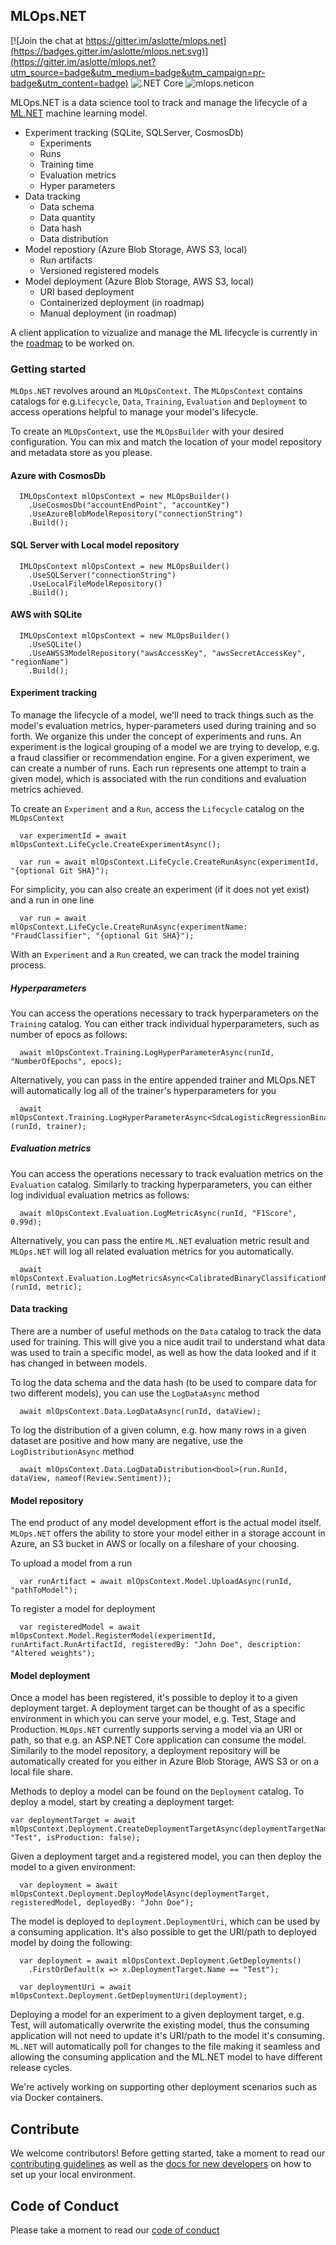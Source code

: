 ## MLOps.NET
[![Join the chat at https://gitter.im/aslotte/mlops.net](https://badges.gitter.im/aslotte/mlops.net.svg)](https://gitter.im/aslotte/mlops.net?utm_source=badge&utm_medium=badge&utm_campaign=pr-badge&utm_content=badge) ![.NET Core](https://github.com/aslotte/MLOps.NET/workflows/.NET%20Core/badge.svg) ![mlops.neticon](https://img.shields.io/nuget/v/MLOps.NET.svg)

MLOps.NET is a data science tool to track and manage the lifecycle of a [ML.NET](https://github.com/dotnet/machinelearning) machine learning model.

- Experiment tracking (SQLite, SQLServer, CosmosDb)
  - Experiments
  - Runs
  - Training time
  - Evaluation metrics
  - Hyper parameters
- Data tracking
  - Data schema
  - Data quantity
  - Data hash
  - Data distribution
- Model repostiory (Azure Blob Storage, AWS S3, local)
  - Run artifacts
  - Versioned registered models
- Model deployment (Azure Blob Storage, AWS S3, local)
  - URI based deployment
  - Containerized deployment (in roadmap)
  - Manual deployment (in roadmap)
  
A client application to vizualize and manage the ML lifecycle is currently in the [roadmap](https://github.com/aslotte/MLOps.NET/blob/master/images/roadmap.png) to be worked on.

### Getting started

`MLOps.NET` revolves around an `MLOpsContext`. The `MLOpsContext` contains catalogs for e.g.`Lifecycle`, `Data`, `Training`, `Evaluation` and `Deployment` to access operations helpful to manage your model's lifecycle.

To create an `MLOpsContext`, use the `MLOpsBuilder` with your desired configuration. You can mix and match the location of your model repository and metadata store as you please.

#### Azure with CosmosDb
```
  IMLOpsContext mlOpsContext = new MLOpsBuilder()
    .UseCosmosDb("accountEndPoint", "accountKey")
    .UseAzureBlobModelRepository("connectionString")
    .Build();
```

#### SQL Server with Local model repository
```
  IMLOpsContext mlOpsContext = new MLOpsBuilder()
    .UseSQLServer("connectionString")
    .UseLocalFileModelRepository()
    .Build();
```

#### AWS with SQLite
```
  IMLOpsContext mlOpsContext = new MLOpsBuilder()
    .UseSQLite()
    .UseAWSS3ModelRepository("awsAccessKey", "awsSecretAccessKey", "regionName")
    .Build();
```

#### Experiment tracking
To manage the lifecycle of a model, we'll need to track things such as the model's evaluation metrics, hyper-parameters used during training and so forth. We organize this under the concept of experiments and runs. An experiment is the logical grouping of a model we are trying to develop, e.g. a fraud classifier or recommendation engine. For a given experiment, we can create a number of runs. Each run represents one attempt to train a given model, which is associated with the run conditions and evaluation metrics achieved. 

To create an `Experiment` and a `Run`, access the `Lifecycle` catalog on the `MLOpsContext`
```
  var experimentId = await mlOpsContext.LifeCycle.CreateExperimentAsync();

  var run = await mlOpsContext.LifeCycle.CreateRunAsync(experimentId, "{optional Git SHA}");
```

For simplicity, you can also create an experiment (if it does not yet exist) and a run in one line
```
  var run = await mlOpsContext.LifeCycle.CreateRunAsync(experimentName: "FraudClassifier", "{optional Git SHA}");
```

With an `Experiment` and a `Run` created, we can track the model training process.

##### Hyperparameters
You can access the operations necessary to track hyperparameters on the `Training` catalog. You can either track individual hyperparameters, such as number of epocs as follows:
```
  await mlOpsContext.Training.LogHyperParameterAsync(runId, "NumberOfEpochs", epocs);
```

Alternatively, you can pass in the entire appended trainer and MLOps.NET will automatically log all of the trainer's hyperparameters for you
```
  await mlOpsContext.Training.LogHyperParameterAsync<SdcaLogisticRegressionBinaryTrainer>(runId, trainer);
```

##### Evaluation metrics
You can access the operations necessary to track evaluation metrics on the `Evaluation` catalog. Similarly to tracking hyperparameters, you can either log individual evaluation metrics as follows:
```
  await mlOpsContext.Evaluation.LogMetricAsync(runId, "F1Score", 0.99d);
```

Alternatively, you can pass the entire `ML.NET` evaluation metric result and `MLOps.NET` will log all related evaluation metrics for you automatically.
```
  await mlOpsContext.Evaluation.LogMetricsAsync<CalibratedBinaryClassificationMetrics>(runId, metric);
```


#### Data tracking
There are a number of useful methods on the `Data` catalog to track the data used for training. This will give you a nice audit trail to understand what data was used to train a specific model, as well as how the data looked and if it has changed in between models.

To log the data schema and the data hash (to be used to compare data for two different models), you can use the `LogDataAsync` method
```
  await mlOpsContext.Data.LogDataAsync(runId, dataView);
```

To log the distribution of a given column, e.g. how many rows in a given dataset are positive and how many are negative, use the `LogDistributionAsync` method

```
  await mlOpsContext.Data.LogDataDistribution<bool>(run.RunId, dataView, nameof(Review.Sentiment));
```

#### Model repository
The end product of any model development effort is the actual model itself. `MLOps.NET` offers the ability to store your model either in a storage account in Azure, an S3 bucket in AWS or locally on a fileshare of your choosing. 

To upload a model from a run
```
  var runArtifact = await mlOpsContext.Model.UploadAsync(runId, "pathToModel");
```

To register a model for deployment
```
  var registeredModel = await mlOpsContext.Model.RegisterModel(experimentId, runArtifact.RunArtifactId, registeredBy: "John Doe", description: "Altered weights");
```

#### Model deployment
Once a model has been registered, it's possible to deploy it to a given deployment target. A deployment target can be thought of as a specific environment in which you can serve your model, e.g. Test, Stage and Production. `MLOps.NET` currently supports serving a model via an URI or path, so that e.g. an ASP.NET Core application can consume the model. Similarily to the model repository, a deployment repository will be automatically created for you either in Azure Blob Storage, AWS S3 or on a local file share.

Methods to deploy a model can be found on the `Deployment` catalog. 
To deploy a model, start by creating a deployment target:

```
var deploymentTarget = await mlOpsContext.Deployment.CreateDeploymentTargetAsync(deploymentTargetName: "Test", isProduction: false);
```

Given a deployment target and a registered model, you can then deploy the model to a given environment:

```
  var deployment = await mlOpsContext.Deployment.DeployModelAsync(deploymentTarget, registeredModel, deployedBy: "John Doe");
```
The model is deployed to `deployment.DeploymentUri`, which can be used by a consuming application. It's also possible to get the URI/path to deployed model by doing the following:

```
  var deployment = await mlOpsContext.Deployment.GetDeployments()
    .FirstOrDefault(x => x.DeploymentTarget.Name == "Test");

  var deploymentUri = await mlOpsContext.Deployment.GetDeploymentUri(deployment);
```

Deploying a model for an experiment to a given deployment target, e.g. Test, will automatically overwrite the existing model, thus the consuming application will not need to update it's URI/path to the model it's consuming. `ML.NET` will automatically poll for changes to the file making it seamless and allowing the consuming application and the ML.NET model to have different release cycles.

We're actively working on supporting other deployment scenarios such as via Docker containers. 

## Contribute
We welcome contributors! Before getting started, take a moment to read our [contributing guidelines](https://github.com/aslotte/MLOps.NET/blob/master/Contributing.md) as well as the [docs for new developers](https://github.com/aslotte/MLOps.NET/wiki/Contributing-to-the-repository) on how to set up your local environment.

## Code of Conduct
Please take a moment to read our [code of conduct](https://github.com/aslotte/MLOps.NET/blob/master/CODE_OF_CONDUCT.md) 

